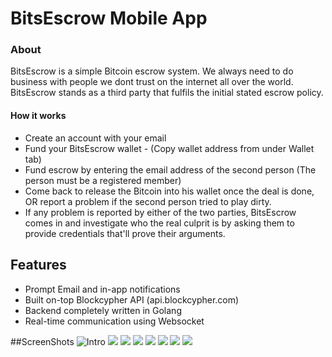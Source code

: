 # BitsEscrow Mobile App

### About
BitsEscrow is a simple Bitcoin escrow system. We always need to do business with people we dont trust on the internet all over the world. BitsEscrow stands as a third party that fulfils the initial stated escrow policy.

#### How it works
* Create an account with your email
* Fund your BitsEscrow wallet - (Copy wallet address from under Wallet tab)
* Fund escrow by entering the email address of the second person (The person must be a registered member)
* Come back to release the Bitcoin into his wallet once the deal is done, OR report a problem if the second person tried to play dirty.
* If any problem is reported by either of the two parties, BitsEscrow comes in and investigate who the real culprit is by asking them to provide credentials that'll prove their arguments.

## Features
* Prompt Email and in-app notifications
* Built on-top Blockcypher API (api.blockcypher.com)
* Backend completely written in Golang
* Real-time communication using Websocket

##ScreenShots
![Intro](https://github.com/adigunhammedolalekan/bitsecrow-android/blob/master/shots/a.png)
![](https://github.com/adigunhammedolalekan/bitsecrow-android/blob/master/shots/b.png)
![](https://github.com/adigunhammedolalekan/bitsecrow-android/blob/master/shots/c.png)
![](https://github.com/adigunhammedolalekan/bitsecrow-android/blob/master/shots/d.png)
![](https://github.com/adigunhammedolalekan/bitsecrow-android/blob/master/shots/e.png)
![](https://github.com/adigunhammedolalekan/bitsecrow-android/blob/master/shots/f.png)
![](https://github.com/adigunhammedolalekan/bitsecrow-android/blob/master/shots/g.png)
![](https://github.com/adigunhammedolalekan/bitsecrow-android/blob/master/shots/h.png)